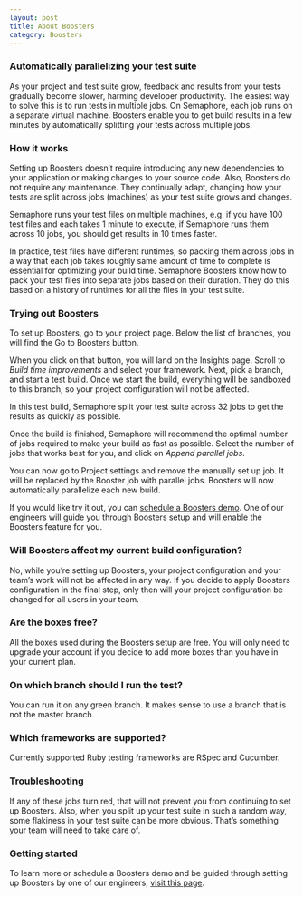 ```yaml
---
layout: post
title: About Boosters
category: Boosters
---
```


### Automatically parallelizing your test suite

As your project and test suite grow, feedback and results from your tests gradually become slower, harming developer productivity. The easiest way to solve this is to run tests in multiple jobs. On Semaphore, each job runs on a separate virtual machine. Boosters enable you to get build results in a few minutes by automatically splitting your tests across multiple jobs.

### How it works

Setting up Boosters doesn’t require introducing any new dependencies to your application or making changes to your source code. Also, Boosters do not require any maintenance. They continually adapt, changing how your tests are split across jobs (machines) as your test suite grows and changes.

Semaphore runs your test files on multiple machines, e.g. if you have 100 test files and each takes 1 minute to execute, if Semaphore runs them across 10 jobs, you should get results in 10 times faster.

In practice, test files have different runtimes, so packing them across jobs in a way that each job takes roughly same amount of time to complete is essential for optimizing your build time. Semaphore Boosters know how to pack your test files into separate jobs based on their duration. They do this based on a history of runtimes for all the files in your test suite.

### Trying out Boosters

To set up Boosters, go to your project page. Below the list of branches, you will find the Go to Boosters button.

When you click on that button, you will land on the Insights page. Scroll to *Build time improvements* and select your framework. Next, pick a branch, and start a test build. Once we start the build, everything will be sandboxed to this branch, so your project configuration will not be affected.

In this test build, Semaphore split your test suite across 32 jobs to get the results as quickly as possible.

Once the build is finished, Semaphore will recommend the optimal number of jobs required to make your build as fast as possible. Select the number of jobs that works best for you, and click on *Append parallel jobs*.

You can now go to Project settings and remove the manually set up job. It will be replaced by the Booster job with parallel jobs. Boosters will now automatically parallelize each new build.

If you would like try it out, you can [schedule a Boosters demo](https://semaphoreci.com/landers/boosters-rails). One of our engineers will guide you through Boosters setup and will enable the Boosters feature for you.

### Will Boosters affect my current build configuration?

No, while you’re setting up Boosters, your project configuration and your team’s work will not be affected in any way. If you decide to apply Boosters configuration in the final step, only then will your project configuration be changed for all users in your team.

### Are the boxes free?

All the boxes used during the Boosters setup are free. You will only need to upgrade your account if you decide to add more boxes than you have in your current plan.

### On which branch should I run the test?

You can run it on any green branch. It makes sense to use a branch that is not the master branch.

### Which frameworks are supported?

Currently supported Ruby testing frameworks are RSpec and Cucumber.

### Troubleshooting

If any of these jobs turn red, that will not prevent you from continuing to set up Boosters. Also, when you split up your test suite in such a random way, some flakiness in your test suite can be more obvious. That’s something your team will need to take care of.

### Getting started

To learn more or schedule a Boosters demo and be guided through setting up Boosters by one of our engineers, [visit this page](https://semaphoreci.com/landers/boosters-rails).
